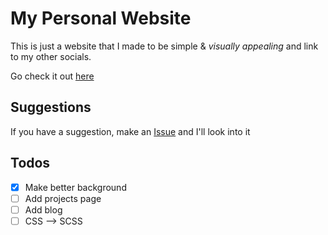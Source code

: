 # My Personal Website
This is just a website that I made to be simple &  _visually appealing_ and link to my other socials.

Go check it out [here](https://smit4k.github.io)

## Suggestions
If you have a suggestion, make an [Issue](https://github.com/smit4k/smit4k.github.io/issues) and I'll look into it

## Todos
- [x] Make better background
- [ ] Add projects page
- [ ] Add blog
- [ ] CSS --> SCSS
